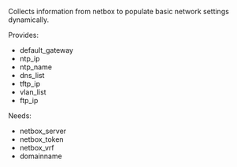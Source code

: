 Collects information from netbox to populate basic network settings dynamically.

Provides:

* default_gateway
* ntp_ip
* ntp_name
* dns_list
* tftp_ip
* vlan_list
* ftp_ip

Needs:
* netbox_server
* netbox_token
* netbox_vrf
* domainname
